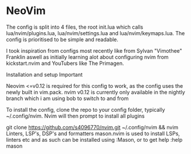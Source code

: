 # NeoVim
The config is split into 4 files, the root init.lua which calls lua/nvim/plugins.lua, lua/nvim/settings.lua and lua/nvim/keymaps.lua. The config is prioritised to be simple and readable.

I took inspiration from configs most recently like from Sylvan "Vimothee" Franklin aswell as initially learning alot about configuring nvim from kickstart.nvim and YouTubers like The Primagen.

Installation and setup
Important

Neovim <=v0.12 is required for this config to work, as the config uses the newly built in vim.pack. nvim v0.12 is currently only available in the nightly branch which i am using bob to switch to and from

To install the config, clone the repo to your config folder, typically ~/.config/nvim. Nvim will then prompt to install all plugins

git clone https://github.com/s4096770/nvim.git ~/.config/nvim && nvim
Linters, LSP's, DSP's and formatters
mason.nvim is used to install LSPs, linters etc and as such can be installed using :Mason, or to get help :help mason
